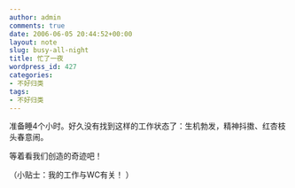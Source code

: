 ```yaml
---
author: admin
comments: true
date: 2006-06-05 20:44:52+00:00
layout: note
slug: busy-all-night
title: 忙了一夜
wordpress_id: 427
categories:
- 不好归类
tags:
- 不好归类
---
```


准备睡4个小时。好久没有找到这样的工作状态了：生机勃发，精神抖擞、红杏枝头春意闹。

等着看我们创造的奇迹吧！

（小贴士：我的工作与WC有关！ ）
